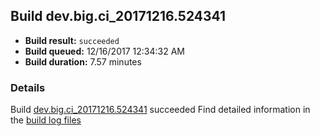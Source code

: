 ## Build dev.big.ci_20171216.524341
- **Build result:** `succeeded`
- **Build queued:** 12/16/2017 12:34:32 AM
- **Build duration:** 7.57 minutes
### Details
Build [dev.big.ci_20171216.524341](https://winappstudio.visualstudio.com/web/build.aspx?pcguid=a4ef43be-68ce-4195-a619-079b4d9834c2&builduri=vstfs%3a%2f%2f%2fBuild%2fBuild%2f24341) succeeded
Find detailed information in the [build log files](https://uwpctdiags.blob.core.windows.net/buildlogs/dev.big.ci_20171216.524341_logs.zip)
